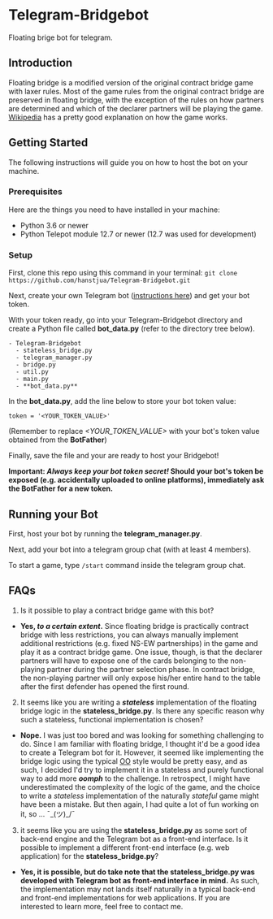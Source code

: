 # Telegram-Bridgebot

Floating brige bot for telegram.

## Introduction

Floating bridge is a modified version of the original contract bridge game with laxer rules. Most of the game rules from the original contract bridge are preserved in floating bridge, with the exception of the rules on how partners are determined and which of the declarer partners will be playing the game. [Wikipedia](https://en.wikipedia.org/wiki/Singaporean_bridge) has a pretty good explanation on how the game works.

## Getting Started

The following instructions will guide you on how to host the bot on your machine.

### Prerequisites

Here are the things you need to have installed in your machine:
* Python 3.6 or newer
* Python Telepot module 12.7 or newer (12.7 was used for development)

### Setup

First, clone this repo using this command in your terminal: `git clone https://github.com/hanstjua/Telegram-Bridgebot.git`

Next, create your own Telegram bot ([instructions here](https://core.telegram.org/bots#3-how-do-i-create-a-bot)) and get your bot token.

With your token ready, go into your Telegram-Bridgebot directory and create a Python file called **bot_data.py** (refer to the directory tree below).

```
- Telegram-Bridgebot
  - stateless_bridge.py
  - telegram_manager.py
  - bridge.py
  - util.py
  - main.py
  - **bot_data.py**
```

In the **bot_data.py**, add the line below to store your bot token value:

`token = '<YOUR_TOKEN_VALUE>'`

(Remember to replace *<YOUR\_TOKEN\_VALUE>* with your bot's token value obtained from the **BotFather**)

Finally, save the file and your are ready to host your Bridgebot!

**Important: _Always keep your bot token secret!_ Should your bot's token be exposed (e.g. accidentally uploaded to online platforms), immediately ask the BotFather for a new token.**

## Running your Bot

First, host your bot by running the **telegram_manager.py**.

Next, add your bot into a telegram group chat (with at least 4 members).

To start a game, type `/start` command inside the telegram group chat.

## FAQs

1. Is it possible to play a contract bridge game with this bot?
- **Yes, _to a certain extent_.** Since floating bridge is practically contract bridge with less restrictions, you can always manually implement additional restrictions (e.g. fixed NS-EW partnerships) in the game and play it as a contract bridge game. One issue, though, is that the declarer partners will have to expose one of the cards belonging to the non-playing partner during the partner selection phase. In contract bridge, the non-playing partner will only expose his/her entire hand to the table after the first defender has opened the first round.

2. It seems like you are writing a **_stateless_** implementation of the floating bridge logic in the **stateless_bridge.py**. Is there any specific reason why such a stateless, functional implementation is chosen?
- **Nope.** I was just too bored and was looking for something challenging to do. Since I am familiar with floating bridge, I thought it'd be a good idea to create a Telegram bot for it. However, it seemed like implementing the bridge logic using the typical [OO](https://en.wikipedia.org/wiki/Object-oriented_programming) style would be pretty easy, and as such, I decided I'd try to implement it in a stateless and purely functional way to add more **_oomph_** to the challenge. In retrospect, I might have underestimated the complexity of the logic of the game, and the choice to write a _stateless_ implementation of the naturally _stateful_ game might have been a mistake. But then again, I had quite a lot of fun working on it, so ... ¯\_(ツ)_/¯

3. it seems like you are using the **stateless_bridge.py** as some sort of back-end engine and the Telegram bot as a front-end interface. Is it possible to implement a different front-end interface (e.g. web application) for the **stateless_bridge.py**?
- **Yes, it is possible, but do take note that the stateless_bridge.py was developed with Telegram bot as front-end interface in mind.** As such, the implementation may not lands itself naturally in a typical back-end and front-end implementations for web applications. If you are interested to learn more, feel free to contact me.
